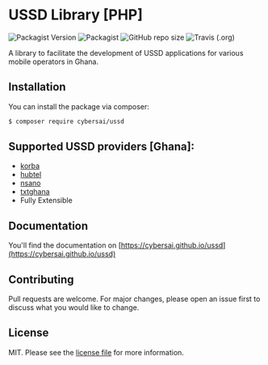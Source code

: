# USSD Library [PHP]

![Packagist Version](https://img.shields.io/packagist/v/cybersai/ussd?style=for-the-badge)
![Packagist](https://img.shields.io/packagist/dt/cybersai/ussd?style=for-the-badge)
![GitHub repo size](https://img.shields.io/github/repo-size/cybersai/ussd?style=for-the-badge)
![Travis (.org)](https://img.shields.io/travis/cybersai/ussd?style=for-the-badge)



A library to facilitate the development of USSD applications for various mobile operators in Ghana.

## Installation

You can install the package via composer:

```bash
$ composer require cybersai/ussd
```

## Supported USSD providers [Ghana]:
* [korba](http://korbaweb.com)
* [hubtel](https://developers.hubtel.com/docs/getting-started-with-ussd)
* [nsano](https://www.nsano.com)
* [txtghana](https://www.txtghana.com)
* Fully Extensible

## Documentation

You'll find the documentation on [https://cybersai.github.io/ussd](https://cybersai.github.io/ussd)

## Contributing

Pull requests are welcome. For major changes, please open an issue first to discuss what you would like to change.

## License

MIT. Please see the [license file](LICENSE) for more information.